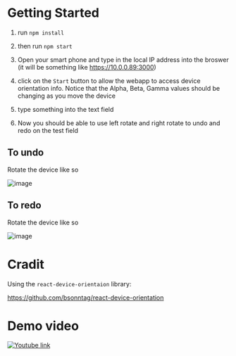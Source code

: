 # Getting Started

1. run `npm install`

2. then run `npm start`

3. Open your smart phone and type in the local IP address into the broswer (it will be something like https://10.0.0.89:3000)

4. click on the `Start` button to allow the webapp to access device orientation info. Notice that the Alpha, Beta, Gamma values should be changing as you move the device 

5. type something into the text field

6. Now you should be able to use left rotate and right rotate to undo and redo on the test field

## To undo

Rotate the device like so 

![image](https://user-images.githubusercontent.com/55776365/161888656-b4a5375c-2f05-4e98-bbcf-4e8189e78d08.png)

## To redo

Rotate the device like so 

![image](https://user-images.githubusercontent.com/55776365/161888693-5d6f9948-fc2d-479a-8734-ba21daf4e04b.png)

# Cradit

Using the `react-device-orientaion` library: 

https://github.com/bsonntag/react-device-orientation 

# Demo video
[![Youtube link](https://img.youtube.com/vi/EorM1aZCc20/0.jpg)](https://www.youtube.com/watch?v=EorM1aZCc20)


